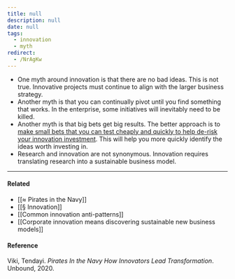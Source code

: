 ```yaml
---
title: null
description: null
date: null
tags:
  - innovation
  - myth
redirect:
  - /NrAgKw
---
```


- One myth around innovation is that there are no bad ideas. This is not true. Innovative projects must continue to align with the larger business strategy.
- Another myth is that you can continually pivot until you find something that works. In the enterprise, some initiatives will inevitably need to be killed.
- Another myth is that big bets get big results. The better approach is to [make small bets that you can test cheaply and quickly to help de-risk your innovation investment](https://publish.obsidian.md/mobydiction/notes/De-risk+innovation+by+making+smaller+bets). This will help you more quickly identify the ideas worth investing in.
- Research and innovation are not synonymous. Innovation requires translating research into a sustainable business model.

---

#### Related

- [[≈ Pirates in the Navy]]
- [[§ Innovation]]
- [[Common innovation anti-patterns]]
- [[Corporate innovation means discovering sustainable new business models]]

#### Reference

Viki, Tendayi. _Pirates In the Navy How Innovators Lead Transformation_. Unbound, 2020.
